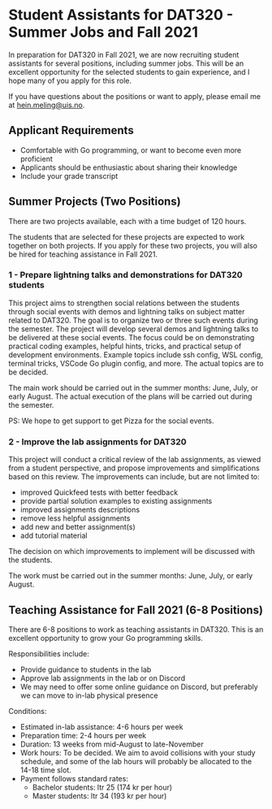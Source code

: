 # Student Assistants for DAT320 - Summer Jobs and Fall 2021

In preparation for DAT320 in Fall 2021, we are now recruiting student assistants for several positions, including summer jobs.
This will be an excellent opportunity for the selected students to gain experience, and I hope many of you apply for this role.

If you have questions about the positions or want to apply, please email me at [hein.meling@uis.no](mailto:hein.meling@uis.no).

## Applicant Requirements

- Comfortable with Go programming, or want to become even more proficient
- Applicants should be enthusiastic about sharing their knowledge
- Include your grade transcript

## Summer Projects (Two Positions)

There are two projects available, each with a time budget of 120 hours.

The students that are selected for these projects are expected to work together on both projects.
If you apply for these two projects, you will also be hired for teaching assistance in Fall 2021.

### 1 - Prepare lightning talks and demonstrations for DAT320 students

This project aims to strengthen social relations between the students through social events with demos and lightning talks on subject matter related to DAT320.
The goal is to organize two or three such events during the semester.
The project will develop several demos and lightning talks to be delivered at these social events.
The focus could be on demonstrating practical coding examples, helpful hints, tricks, and practical setup of development environments.
Example topics include ssh config, WSL config, terminal tricks, VSCode Go plugin config, and more.
The actual topics are to be decided.

The main work should be carried out in the summer months: June, July, or early August.
The actual execution of the plans will be carried out during the semester.

PS: We hope to get support to get Pizza for the social events.

### 2 - Improve the lab assignments for DAT320

This project will conduct a critical review of the lab assignments, as viewed from a student perspective, and propose improvements and simplifications based on this review.
The improvements can include, but are not limited to:

- improved Quickfeed tests with better feedback
- provide partial solution examples to existing assignments
- improved assignments descriptions
- remove less helpful assignments
- add new and better assignment(s)
- add tutorial material

The decision on which improvements to implement will be discussed with the students.

The work must be carried out in the summer months: June, July, or early August.

## Teaching Assistance for Fall 2021 (6-8 Positions)

There are 6-8 positions to work as teaching assistants in DAT320.
This is an excellent opportunity to grow your Go programming skills.

Responsibilities include:

- Provide guidance to students in the lab
- Approve lab assignments in the lab or on Discord
- We may need to offer some online guidance on Discord, but preferably we can move to in-lab physical presence

Conditions:

- Estimated in-lab assistance: 4-6 hours per week
- Preparation time: 2-4 hours per week
- Duration: 13 weeks from mid-August to late-November
- Work hours: To be decided.
  We aim to avoid collisions with your study schedule, and some of the lab hours will probably be allocated to the 14-18 time slot.
- Payment follows standard rates:
  - Bachelor students: ltr 25 (174 kr per hour)
  - Master students: ltr 34 (193 kr per hour)

